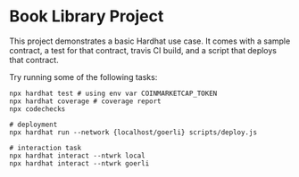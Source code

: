 # Book Library Project

This project demonstrates a basic Hardhat use case. It comes with a sample contract, a test for that contract, travis CI build, and a script that deploys that contract.

Try running some of the following tasks:

```shell
npx hardhat test # using env var COINMARKETCAP_TOKEN
npx hardhat coverage # coverage report
npx codechecks

# deployment
npx hardhat run --network {localhost/goerli} scripts/deploy.js

# interaction task
npx hardhat interact --ntwrk local
npx hardhat interact --ntwrk goerli
```

